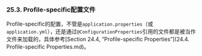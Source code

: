 ### 25.3. Profile-specific配置文件

Profile-specific的配置，不管是`application.properties`（或`application.yml`），还是通过`@ConfigurationProperties`引用的文件都是被当作文件来加载的，具体参考[Section 24.4, “Profile-specific Properties”](24.4. Profile-specific Properties.md)。
